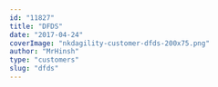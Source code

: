 ```yaml
---
id: "11827"
title: "DFDS"
date: "2017-04-24"
coverImage: "nkdagility-customer-dfds-200x75.png"
author: "MrHinsh"
type: "customers"
slug: "dfds"
---
```



